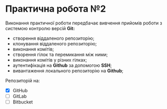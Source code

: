 # Практична робота №2

Виконання практичної роботи передбачає вивчення прийомів роботи з системою контролю версій **Git:**

- створення віддаленого репозиторію;
- клонування віддаленого репозиторію;
- виконання комітів;
- створення гілок та перемикання між ними;
- виконання комітів у різних гілках;
- аутентифікація на **Github** за допомогою **SSH**;
- вивантаження локального репозиторію на **Github**;

Репозиторій на:

- [x] GitHub
- [ ] GitLab
- [ ] Bitbucket
